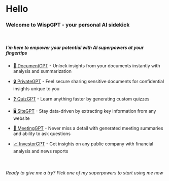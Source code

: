 # Hello

### Welcome to WispGPT - your personal AI sidekick

&nbsp; 

##### I'm here to empower your potential with AI superpowers at your fingertips

* [📃 DocumentGPT](/DocumentGPT) - Unlock insights from your documents instantly with analysis and summarization

* [🔒 PrivateGPT](/PrivateGPT) - Feel secure sharing sensitive documents for confidential insights unique to you

* [❓ QuizGPT](/QuizGPT) - Learn anything faster by generating custom quizzes

* [🖥️ SiteGPT](/SiteGPT) - Stay data-driven by extracting key information from any website

* [💼 MeetingGPT](/MeetingGPT) -  Never miss a detail with generated meeting summaries and ability to ask questions

* [📈 InvestorGPT](/InvestorGPT) - Get insights on any public company with financial analysis and news reports

&nbsp; 

###### Ready to give me a try? Pick one of my superpowers to start using me now
